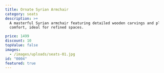 ```yaml
---
title: Ornate Syrian Armchair
category: seats
description: >+
  A masterful Syrian armchair featuring detailed wooden carvings and plush
  comfort, ideal for refined spaces.

price: 1499
discount: 10
topValue: false
images:
  - /images/uploads/seats-01.jpg
id: "0004"
featured: true
---
```

